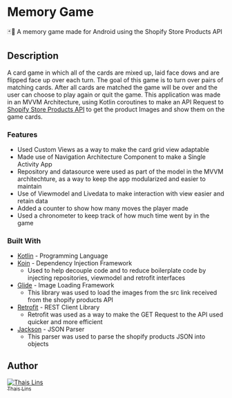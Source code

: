 # Memory Game

🃏:iphone: A memory game made for Android using the Shopify Store Products API

## Description

  A card game in which all of the cards are mixed up, laid face dows and are flipped face up over each turn. The goal of this game is to turn over pairs of matching cards. After all cards are matched the game will be over and the user can choose to play again or quit the game. This application was made in an MVVM Architecture, using Kotlin coroutines to make an API Request to [Shopify Store Products API](https://shopicruit.myshopify.com/admin/products.json?page=1&access_token=c32313df0d0ef512ca64d5b336a0d7c6) to get the product Images and show them on the game cards.


### Features
* Used Custom Views as a way to make the card grid view adaptable
* Made use of Navigation Architecture Component to make a Single Activity App
* Repository and datasource were used as part of the model in the MVVM architechture,
as a way to keep the app modularized and easier to maintain
* Use of Viewmodel and Livedata to make interaction with view easier and retain data
* Added a counter to show how many moves the player made
* Used a chronometer to keep track of how much time went by in the game


### Built With

* [Kotlin](http://kotlinlang.org/) - Programming Language
* [Koin](https://insert-koin.io) - Dependency Injection Framework
  * Used to help decouple code and to reduce boilerplate code by injecting 
  repositories, viewmodel and retrofit interfaces
* [Glide](https://bumptech.github.io/glide/) - Image Loading Framework
  * This library was used to load the images from the src link received from the
  shopify products API
* [Retrofit](https://square.github.io/retrofit/) - REST Client Library
  * Retrofit was used as a way to make the GET Request to the API used quicker
  and more efficient
* [Jackson](https://github.com/FasterXML/jackson-core) - JSON Parser
  * This parser was used to parse the shopify products JSON into objects

## Author

[![Thais Lins](https://avatars.githubusercontent.com/thaislins?s=100)<br /><sub>Thais Lins</sub>](https://github.com/thaislins) 
